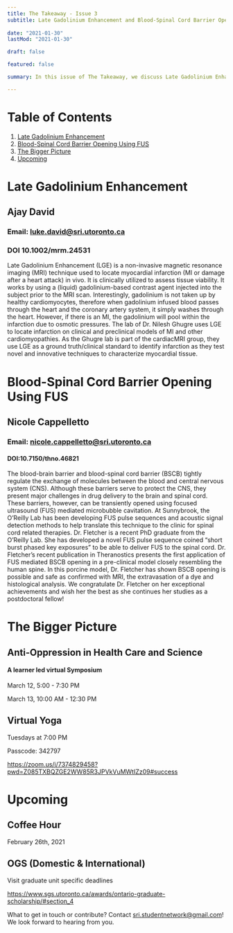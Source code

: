 ```yaml
---
title: The Takeaway - Issue 3
subtitle: Late Gadolinium Enhancement and Blood-Spinal Cord Barrier Opening with Focused Ultrasound
 
date: "2021-01-30"
lastMod: "2021-01-30"

draft: false

featured: false

summary: In this issue of The Takeaway, we discuss Late Gadolinium Enhancement and Blood-Spinal Cord Barrier Opening using FUS!

---
```


# Table of Contents
1. [Late Gadolinium Enhancement](#late-gadolinium-enhancement)
2. [Blood-Spinal Cord Barrier Opening Using FUS](#blood-spinal-cord-barrier-opening-using-fus)
3. [The Bigger Picture](#the-bigger-picture)
4. [Upcoming](#upcoming) 

# Late Gadolinium Enhancement

## Ajay David

### Email: luke.david@sri.utoronto.ca

### DOI 10.1002/mrm.24531

Late Gadolinium Enhancement (LGE) is a non-invasive magnetic resonance imaging
(MRI) technique used to locate myocardial infarction (MI or damage after a heart
attack) in vivo. It is clinically utilized to assess tissue viability. It works by using a
(liquid) gadolinium-based contrast agent injected into the subject prior to the MRI
scan. Interestingly, gadolinium is not taken up by healthy cardiomyocytes, therefore
when gadolinium infused blood passes through the heart and the coronary artery
system, it simply washes through the heart. However, if there is an MI, the gadolinium
will pool within the infarction due to osmotic pressures. The lab of Dr. Nilesh Ghugre
uses LGE to locate infarction on clinical and preclinical models of MI and other
cardiomyopathies. As the Ghugre lab is part of the cardiacMRI group, they use LGE as
a ground truth/clinical standard to identify infarction as they test novel and innovative
techniques to characterize myocardial tissue.


# Blood-Spinal Cord Barrier Opening Using FUS
## Nicole Cappelletto
### Email: nicole.cappelletto@sri.utoronto.ca
#### DOI:10.7150/thno.46821

The blood-brain barrier and blood-spinal cord barrier (BSCB) tightly regulate the exchange of molecules between
the blood and central nervous system (CNS). Although these barriers serve to protect the CNS, they present major
challenges in drug delivery to the brain and spinal cord. These barriers, however, can be transiently opened using
focused ultrasound (FUS) mediated microbubble cavitation. At Sunnybrook, the O’Reilly Lab has been developing
FUS pulse sequences and acoustic signal detection methods to help translate this technique to the clinic for spinal
cord related therapies.
Dr. Fletcher is a recent PhD graduate from the O’Reilly Lab. She has developed a novel FUS pulse sequence coined
“short burst phased key exposures” to be able to deliver FUS to the spinal cord. Dr. Fletcher’s recent publication in
Theranostics presents the first application of FUS mediated BSCB opening in a pre-clinical model closely resembling
the human spine. In this porcine model, Dr. Fletcher has shown BSCB opening is possible and safe as confirmed
with MRI, the extravasation of a dye and histological analysis. We congratulate Dr. Fletcher on her exceptional
achievements and wish her the best as she continues her studies as a postdoctoral fellow!


# The Bigger Picture

## Anti-Oppression in Health Care and Science
####  A learner led virtual Symposium

March 12, 5:00 - 7:30 PM

March 13, 10:00 AM - 12:30 PM


## Virtual Yoga

Tuesdays at 7:00 PM

Passcode: 342797

https://zoom.us/j/7374829458?pwd=Z085TXBQZGE2WW85R3JPVkVuMWtIZz09#success


# Upcoming

## Coffee Hour 

February 26th, 2021

## OGS (Domestic & International)

Visit graduate unit specific deadlines

https://www.sgs.utoronto.ca/awards/ontario-graduate-scholarship/#section_4 


What to get in touch or contribute? Contact sri.studentnetwork@gmail.com! We look forward to hearing from you.

